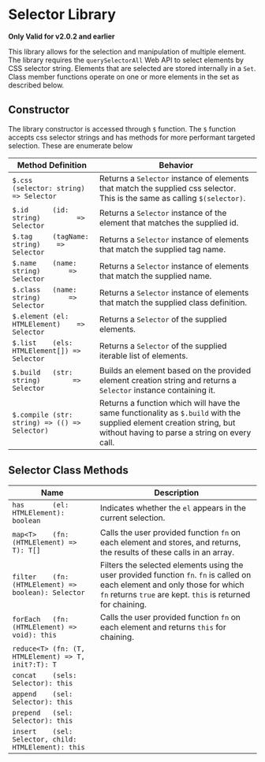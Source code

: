 # Selector Library

**Only Valid for v2.0.2 and earlier** 

This library allows for the selection and manipulation of multiple element. The library requires the `querySelectorAll` Web API to select elements by CSS selector string. 
Elements that are selected are stored internally in a `Set`. Class member functions operate on one or more elements in the set as described below.

## Constructor
The library constructor is accessed through `$` function. The `$` function accepts css selector strings and has methods for more performant targeted selection. These are enumerate below

| Method Definition                             | Behavior    |
| ---                                           | ---         |
| `$.css     (selector: string)   => Selector`  | Returns a `Selector` instance of elements that match the supplied css selector. This is the same as calling `$(selector)`. |
| `$.id      (id: string)         => Selector`  | Returns a `Selector` instance of the element that matches the supplied id. |
| `$.tag     (tagName: string)    => Selector`  | Returns a `Selector` instance of elements that match the supplied tag name. |
| `$.name    (name: string)       => Selector`  | Returns a `Selector` instance of elements that match the supplied name.|
| `$.class   (name: string)       => Selector`  | Returns a `Selector` instance of elements that match the supplied class definition.|
| `$.element (el: HTMLElement)    => Selector`  | Returns a `Selector` of the supplied elements. |
| `$.list    (els: HTMLElement[]) => Selector`  | Returns a `Selector` of the supplied iterable list of elements. |
| `$.build   (str: string)        => Selector`  | Builds an element based on the provided element creation string and returns a `Selector` instance containing it. |
| `$.compile (str: string) => (() => Selector)` | Returns a function which will have the same functionality as `$.build` with the supplied element creation string, but without having to parse a string on every call. |

## Selector Class Methods

| Name                                                  | Description |
| ---                                                   | ---         |
| `has       (el: HTMLElement): boolean`                | Indicates whether the `el` appears in the current selection. |
| `map<T>    (fn: (HTMLElement) => T): T[]`             | Calls the user provided function `fn` on each element and stores, and returns, the results of these calls in an array. |
| `filter    (fn: (HTMLElement) => boolean): Selector`  | Filters the selected elements using the user provided function `fn`. `fn` is called on each element and only those for which `fn` returns `true` are kept. `this` is returned for chaining. |
| `forEach   (fn: (HTMLElement) => void): this`         | Calls the user provided function `fn` on each element and returns `this` for chaining. |
| `reduce<T> (fn: (T, HTMLElement) => T, init?:T): T`   | |
| `concat    (sels: Selector): this`                    | |
| `append    (sel: Selector): this`                     | |
| `prepend   (sel: Selector): this`                     | |
| `insert    (sel: Selector, child: HTMLElement): this` | |


